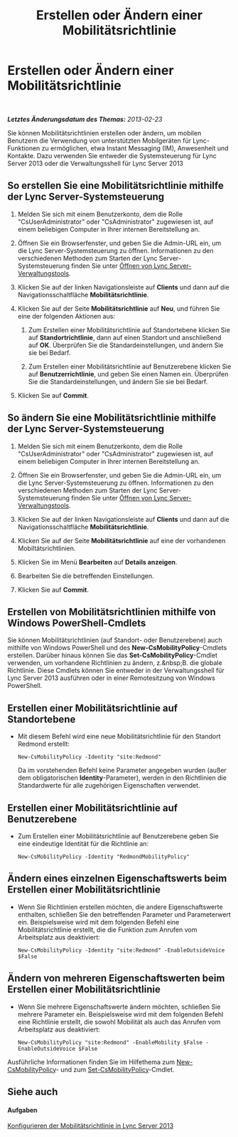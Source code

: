 ﻿---
title: Erstellen oder Ändern einer Mobilitätsrichtlinie
TOCTitle: Erstellen oder Ändern einer Mobilitätsrichtlinie
ms:assetid: fc2dfea0-2215-440d-9f4b-7c985da29211
ms:mtpsurl: https://technet.microsoft.com/de-de/library/JJ721946(v=OCS.15)
ms:contentKeyID: 49891035
ms.date: 05/19/2016
mtps_version: v=OCS.15
ms.translationtype: HT
---

# Erstellen oder Ändern einer Mobilitätsrichtlinie

 

_**Letztes Änderungsdatum des Themas:** 2013-02-23_

Sie können Mobilitätsrichtlinien erstellen oder ändern, um mobilen Benutzern die Verwendung von unterstützten Mobilgeräten für Lync-Funktionen zu ermöglichen, etwa Instant Messaging (IM), Anwesenheit und Kontakte. Dazu verwenden Sie entweder die Systemsteuerung für Lync Server 2013 oder die Verwaltungsshell für Lync Server 2013

## So erstellen Sie eine Mobilitätsrichtlinie mithilfe der Lync Server-Systemsteuerung

1.  Melden Sie sich mit einem Benutzerkonto, dem die Rolle "CsUserAdministrator" oder "CsAdministrator" zugewiesen ist, auf einem beliebigen Computer in Ihrer internen Bereitstellung an.

2.  Öffnen Sie ein Browserfenster, und geben Sie die Admin-URL ein, um die Lync Server-Systemsteuerung zu öffnen. Informationen zu den verschiedenen Methoden zum Starten der Lync Server-Systemsteuerung finden Sie unter [Öffnen von Lync Server-Verwaltungstools](lync-server-2013-open-lync-server-administrative-tools.md).

3.  Klicken Sie auf der linken Navigationsleiste auf **Clients** und dann auf die Navigationsschaltfläche **Mobilitätsrichtlinie**.

4.  Klicken Sie auf der Seite **Mobilitätsrichtlinie** auf **Neu**, und führen Sie eine der folgenden Aktionen aus:
    
    1.  Zum Erstellen einer Mobilitätsrichtlinie auf Standortebene klicken Sie auf **Standortrichtlinie**, dann auf einen Standort und anschließend auf **OK**. Überprüfen Sie die Standardeinstellungen, und ändern Sie sie bei Bedarf.
    
    2.  Zum Erstellen einer Mobilitätsrichtlinie auf Benutzerebene klicken Sie auf **Benutzerrichtlinie**, und geben Sie einen Namen ein. Überprüfen Sie die Standardeinstellungen, und ändern Sie sie bei Bedarf.

5.  Klicken Sie auf **Commit**.

## So ändern Sie eine Mobilitätsrichtlinie mithilfe der Lync Server-Systemsteuerung

1.  Melden Sie sich mit einem Benutzerkonto, dem die Rolle "CsUserAdministrator" oder "CsAdministrator" zugewiesen ist, auf einem beliebigen Computer in Ihrer internen Bereitstellung an.

2.  Öffnen Sie ein Browserfenster, und geben Sie die Admin-URL ein, um die Lync Server-Systemsteuerung zu öffnen. Informationen zu den verschiedenen Methoden zum Starten der Lync Server-Systemsteuerung finden Sie unter [Öffnen von Lync Server-Verwaltungstools](lync-server-2013-open-lync-server-administrative-tools.md).

3.  Klicken Sie auf der linken Navigationsleiste auf **Clients** und dann auf die Navigationsschaltfläche **Mobilitätsrichtlinie**.

4.  Klicken Sie auf der Seite **Mobilitätsrichtlinie** auf eine der vorhandenen Mobiltätsrichtlinien.

5.  Klicken Sie im Menü **Bearbeiten** auf **Details anzeigen**.

6.  Bearbeiten Sie die betreffenden Einstellungen.

7.  Klicken Sie auf **Commit**.

## Erstellen von Mobilitätsrichtlinien mithilfe von Windows PowerShell-Cmdlets

Sie können Mobilitätsrichtlinien (auf Standort- oder Benutzerebene) auch mithilfe von Windows PowerShell und des **New-CsMobilityPolicy**-Cmdlets erstellen. Darüber hinaus können Sie das **Set-CsMobilityPolicy**-Cmdlet verwenden, um vorhandene Richtlinien zu ändern, z.\&nbsp;B. die globale Richtlinie. Diese Cmdlets können Sie entweder in der Verwaltungsshell für Lync Server 2013 ausführen oder in einer Remotesitzung von Windows PowerShell.

## Erstellen einer Mobilitätsrichtlinie auf Standortebene

  - Mit diesem Befehl wird eine neue Mobilitätsrichtlinie für den Standort Redmond erstellt:
    
        New-CsMobilityPolicy -Identity "site:Redmond"
    
    Da im vorstehenden Befehl keine Parameter angegeben wurden (außer dem obligatorischen **Identity**-Parameter), werden in den Richtlinien die Standardwerte für alle zugehörigen Eigenschaften verwendet.

## Erstellen einer Mobilitätsrichtlinie auf Benutzerebene

  - Zum Erstellen einer Mobilitätsrichtlinie auf Benutzerebene geben Sie eine eindeutige Identität für die Richtlinie an:
    
        New-CsMobilityPolicy -Identity "RedmondMobilityPolicy"

## Ändern eines einzelnen Eigenschaftswerts beim Erstellen einer Mobilitätsrichtlinie

  - Wenn Sie Richtlinien erstellen möchten, die andere Eigenschaftswerte enthalten, schließen Sie den betreffenden Parameter und Parameterwert ein. Beispielsweise wird mit dem folgenden Befehl eine Mobilitätsrichtlinie erstellt, die die Funktion zum Anrufen vom Arbeitsplatz aus deaktiviert:
    
        New-CsMobilityPolicy -Identity "site:Redmond" -EnableOutsideVoice $False

## Ändern von mehreren Eigenschaftswerten beim Erstellen einer Mobilitätsrichtlinie

  - Wenn Sie mehrere Eigenschaftswerte ändern möchten, schließen Sie mehrere Parameter ein. Beispielsweise wird mit dem folgenden Befehl eine Richtlinie erstellt, die sowohl Mobilität als auch das Anrufen vom Arbeitsplatz aus deaktiviert:
    
        New-CsMobilityPolicy "site:Redmond" -EnableMobility $False -EnableOutsideVoice $False

Ausführliche Informationen finden Sie im Hilfethema zum [New-CsMobilityPolicy](new-csmobilitypolicy.md)- und zum [Set-CsMobilityPolicy](set-csmobilitypolicy.md)-Cmdlet.

## Siehe auch

#### Aufgaben

[Konfigurieren der Mobilitätsrichtlinie in Lync Server 2013](lync-server-2013-configuring-mobility-policy.md)

